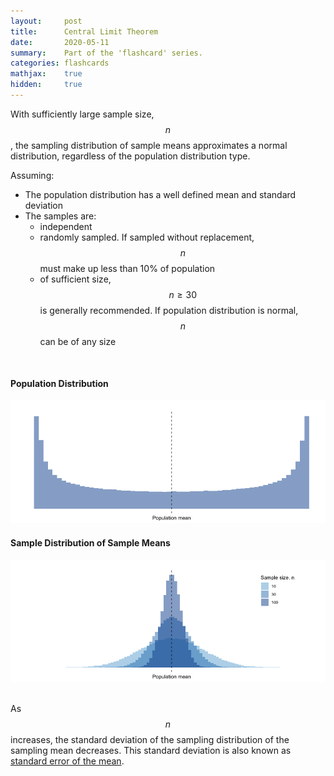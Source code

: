 ```yaml
---
layout:     post
title:      Central Limit Theorem
date:       2020-05-11
summary:    Part of the 'flashcard' series.
categories: flashcards
mathjax:    true
hidden:     true
---
```


With sufficiently large sample size, $$n$$, the sampling distribution of sample means approximates a normal distribution, regardless of the population distribution type.

Assuming:
- The population distribution has a well defined mean and standard deviation
- The samples are:
    - independent
    - randomly sampled. If sampled without replacement, $$n$$ must make up less than 10% of population
    - of sufficient size, $$n \geq 30$$ is generally recommended. If population distribution is normal, $$n$$ can be of any size

<br/>

#### Population Distribution
![Sample distribution of sample means](/images/CLT1.png)

#### Sample Distribution of Sample Means
![Sample distribution of sample means](/images/CLT2.png)<br/><br/>

As $$n$$ increases, the standard deviation of the sampling distribution of the sampling mean decreases. This standard deviation is also known as [standard error of the mean](/flashcards/2020/05/11/standard-error-of-the-mean/).

